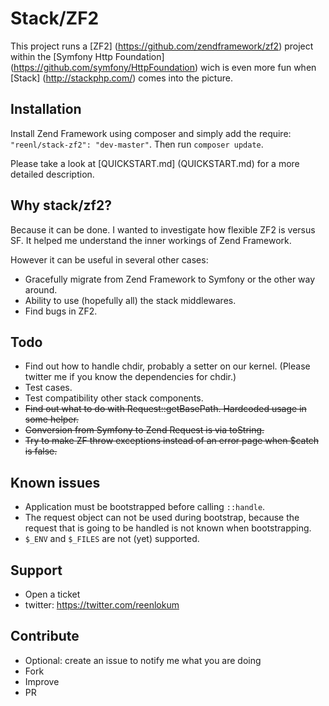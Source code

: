 # Stack/ZF2

This project runs a [ZF2] (https://github.com/zendframework/zf2) project within
the [Symfony Http Foundation] (https://github.com/symfony/HttpFoundation) wich is
even more fun when [Stack] (http://stackphp.com/) comes into the picture.

## Installation

Install Zend Framework using composer and simply add the require:
`"reenl/stack-zf2": "dev-master"`. Then run `composer update`.

Please take a look at [QUICKSTART.md] (QUICKSTART.md) for a more detailed
description.

## Why stack/zf2?

Because it can be done. I wanted to investigate how flexible ZF2 is versus SF.
It helped me understand the inner workings of Zend Framework.

However it can be useful in several other cases:

- Gracefully migrate from Zend Framework to Symfony or the other way around.
- Ability to use (hopefully all) the stack middlewares.
- Find bugs in ZF2.

## Todo

- Find out how to handle chdir, probably a setter on our kernel.
  (Please twitter me if you know the dependencies for chdir.)
- Test cases.
- Test compatibility other stack components.
- ~~Find out what to do with Request::getBasePath. Hardcoded usage in some helper.~~
- ~~Conversion from Symfony to Zend Request is via toString.~~
- ~~Try to make ZF throw exceptions instead of an error page when $catch is false.~~

## Known issues

- Application must be bootstrapped before calling `::handle`.
- The request object can not be used during bootstrap, because the request that 
  is going to be handled is not known when bootstrapping.
- `$_ENV` and `$_FILES` are not (yet) supported.

## Support

- Open a ticket
- twitter: https://twitter.com/reenlokum

## Contribute

- Optional: create an issue to notify me what you are doing
- Fork
- Improve
- PR
